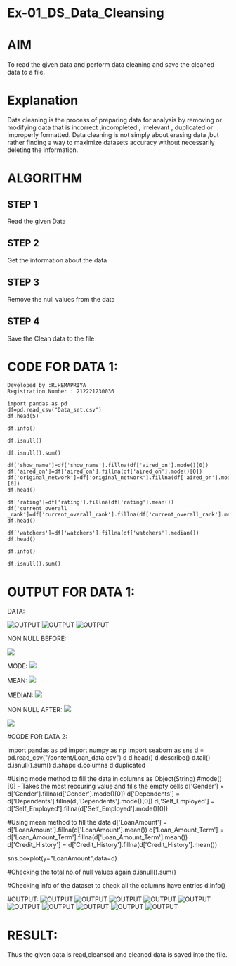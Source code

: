 # Ex-01_DS_Data_Cleansing
# AIM
To read the given data and perform data cleaning and save the cleaned data to a file.

# Explanation
Data cleaning is the process of preparing data for analysis by removing or modifying data that is incorrect ,incompleted , irrelevant , duplicated or improperly formatted. Data cleaning is not simply about erasing data ,but rather finding a way to maximize datasets accuracy without necessarily deleting the information.

# ALGORITHM
## STEP 1
Read the given Data

## STEP 2
Get the information about the data

## STEP 3
Remove the null values from the data

## STEP 4
Save the Clean data to the file

# CODE FOR DATA 1:
```
Developed by :R.HEMAPRIYA
Registration Number : 212221230036
```
```
import pandas as pd
df=pd.read_csv("Data_set.csv")
df.head(5)

df.info()

df.isnull()

df.isnull().sum()

df['show_name']=df['show_name'].fillna(df['aired_on'].mode()[0])
df['aired_on']=df['aired_on'].fillna(df['aired_on'].mode()[0])
df['original_network']=df['original_network'].fillna(df['aired_on'].mode()[0])
df.head()

df['rating']=df['rating'].fillna(df['rating'].mean())
df['current_overall _rank']=df['current_overall_rank'].fillna(df['current_overall_rank'].mean())
df.head()

df['watchers']=df['watchers'].fillna(df['watchers'].median())
df.head()

df.info()

df.isnull().sum()
```
# OUTPUT FOR DATA 1:

DATA:

![OUTPUT](./1.png)
![OUTPUT](./3.png)
![OUTPUT](./4.png)

NON NULL BEFORE:

![](./2.png)

MODE:
![](./5.png)

MEAN:
![](./6.png)

MEDIAN:
![](./7.png)

NON NULL AFTER:
![](./8.png)

![](./9.png)


#CODE FOR DATA 2:

import pandas as pd
import numpy as np
import seaborn as sns
d = pd.read_csv("/content/Loan_data.csv")
d
d.head()
d.describe()
d.tail()
d.isnull().sum()
d.shape
d.columns
d.duplicated

#Using mode method to fill the data in columns as Object(String)
#mode()[0] - Takes the most reccuring value and fills the empty cells
d['Gender'] = d['Gender'].fillna(d['Gender'].mode()[0])
d['Dependents'] = d['Dependents'].fillna(d['Dependents'].mode()[0])
d['Self_Employed'] = d['Self_Employed'].fillna(d['Self_Employed'].mode()[0])

#Using mean method to fill the data
d['LoanAmount'] = d['LoanAmount'].fillna(d['LoanAmount'].mean())
d['Loan_Amount_Term'] = d['Loan_Amount_Term'].fillna(d['Loan_Amount_Term'].mean())
d['Credit_History'] = d['Credit_History'].fillna(d['Credit_History'].mean())

sns.boxplot(y="LoanAmount",data=d)

#Checking the total no.of null values
again
d.isnull().sum()

#Checking info of the dataset to check all the columns have entries
d.info()


#OUTPUT:
![OUTPUT](./10.png)
![OUTPUT](./11.png)
![OUTPUT](./12.png)
![OUTPUT](./13.png)
![OUTPUT](./14.png)
![OUTPUT](./15.png)
![OUTPUT](./16.png)
![OUTPUT](./17.png)
![OUTPUT](./18.png)
![OUTPUT](./19.png)

# RESULT:
Thus the given data is read,cleansed and cleaned data is saved into the file. 




